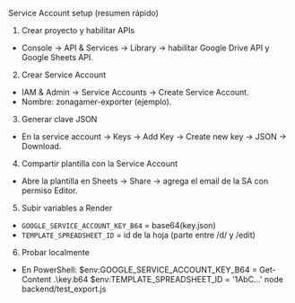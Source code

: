 Service Account setup (resumen rápido)

1) Crear proyecto y habilitar APIs
- Console → API & Services → Library → habilitar Google Drive API y Google Sheets API.

2) Crear Service Account
- IAM & Admin → Service Accounts → Create Service Account.
- Nombre: zonagamer-exporter (ejemplo).

3) Generar clave JSON
- En la service account → Keys → Add Key → Create new key → JSON → Download.

4) Compartir plantilla con la Service Account
- Abre la plantilla en Sheets → Share → agrega el email de la SA con permiso Editor.

5) Subir variables a Render
- `GOOGLE_SERVICE_ACCOUNT_KEY_B64` = base64(key.json)
- `TEMPLATE_SPREADSHEET_ID` = id de la hoja (parte entre /d/ y /edit)

6) Probar localmente
- En PowerShell:
  $env:GOOGLE_SERVICE_ACCOUNT_KEY_B64 = Get-Content .\key.b64
  $env:TEMPLATE_SPREADSHEET_ID = '1AbC...'
  node backend/test_export.js
